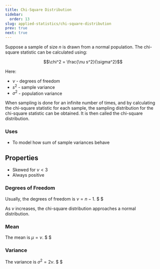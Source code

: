 ```yaml
---
title: Chi-Square Distribution
sidebar:
  order: 13
slug: applied-statistics/chi-square-distribution
prev: true
next: true
---
```


Suppose a sample of size $n$ is drawn from a normal population. The chi-square statistic can be calculated using:

```math
\chi^2 = \frac{\nu s^2}{\sigma^2}
```

Here:
- $\nu$ - degrees of freedom
- $s^2$ - sample variance
- $\sigma^2$ - population variance

When sampling is done for an infinite number of times, and by calculating the chi-square statistic
for each sample, the sampling distribution for the chi-square statistic can be obtained. It is then
called the chi-square distribution.

### Uses

- To model how sum of sample variances behave

## Properties

- Skewed for $\nu < 3$
- Always positive

### Degrees of Freedom

Usually, the degrees of freedom is $\nu = n - 1$. $ $

As $\nu$ increases, the chi-square distribution approaches a normal distribution.

### Mean

The mean is $\mu = \nu$. $ $

### Variance

The variance is $\sigma^2 = 2\nu$. $ $
